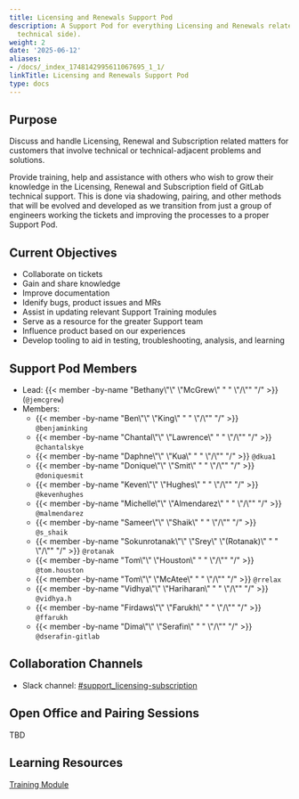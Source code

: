 ```yaml
---
title: Licensing and Renewals Support Pod
description: A Support Pod for everything Licensing and Renewals related (from the
  technical side).
weight: 2
date: '2025-06-12'
aliases:
- /docs/_index_1748142995611067695_1_1/
linkTitle: Licensing and Renewals Support Pod
type: docs
---
```


## Purpose

Discuss and handle Licensing, Renewal and Subscription related matters for customers that involve technical or technical-adjacent problems and solutions.

Provide training, help and assistance with others who wish to grow their knowledge in the Licensing, Renewal and Subscription field of GitLab technical support. This is done via shadowing, pairing, and other methods that will be evolved and developed as we transition from just a group of engineers working the tickets and improving the processes to a proper Support Pod.

## Current Objectives

- Collaborate on tickets
- Gain and share knowledge
- Improve documentation
- Idenify bugs, product issues and MRs
- Assist in updating relevant Support Training modules
- Serve as a resource for the greater Support team
- Influence product based on our experiences
- Develop tooling to aid in testing, troubleshooting, analysis, and learning

## Support Pod Members

- Lead: {{< member -by-name "Bethany\\\"\\\" \\\"McGrew\\\" " " \\\"/\\\"" "/" >}} (`@jemcgrew`)
- Members:
  - {{< member -by-name "Ben\\\"\\\" \\\"King\\\" " " \\\"/\\\"" "/" >}} `@benjaminking`
  - {{< member -by-name "Chantal\\\"\\\" \\\"Lawrence\\\" " " \\\"/\\\"" "/" >}} `@chantalskye`
  - {{< member -by-name "Daphne\\\"\\\" \\\"Kua\\\" " " \\\"/\\\"" "/" >}} `@dkua1`
  - {{< member -by-name "Donique\\\"\\\" \\\"Smit\\\" " " \\\"/\\\"" "/" >}} `@doniquesmit`
  - {{< member -by-name "Keven\\\"\\\" \\\"Hughes\\\" " " \\\"/\\\"" "/" >}} `@kevenhughes`
  - {{< member -by-name "Michelle\\\"\\\" \\\"Almendarez\\\" " " \\\"/\\\"" "/" >}} `@malmendarez`
  - {{< member -by-name "Sameer\\\"\\\" \\\"Shaik\\\" " " \\\"/\\\"" "/" >}} `@s_shaik`
  - {{< member -by-name "Sokunrotanak\\\"\\\" \\\"Srey\\\" \\\"(Rotanak)\\\" " " \\\"/\\\"" "/" >}} `@rotanak`
  - {{< member -by-name "Tom\\\"\\\" \\\"Houston\\\" " " \\\"/\\\"" "/" >}} `@tom.houston`
  - {{< member -by-name "Tom\\\"\\\" \\\"McAtee\\\" " " \\\"/\\\"" "/" >}} `@rrelax`
  - {{< member -by-name "Vidhya\\\"\\\" \\\"Hariharan\\\" " " \\\"/\\\"" "/" >}} `@vidhya.h`
  - {{< member -by-name "Firdaws\\\"\\\" \\\"Farukh\\\" " " \\\"/\\\"" "/" >}} `@ffarukh`
  - {{< member -by-name "Dima\\\"\\\" \\\"Serafin\\\" " " \\\"/\\\"" "/" >}} `@dserafin-gitlab`

## Collaboration Channels

- Slack channel: [#support_licensing-subscription](https://gitlab.enterprise.slack.com/archives/C018C623KBJ)

## Open Office and Pairing Sessions

TBD

## Learning Resources

[Training Module](https://gitlab.com/gitlab-com/support/support-training/-/blob/main/.gitlab/issue_templates/Subscriptions%20License%20and%20Renewals.md?ref_type=heads)
